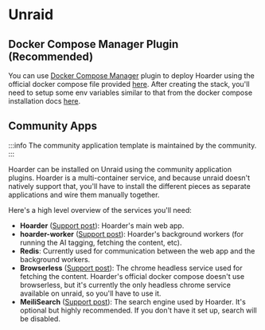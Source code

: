 # Unraid

## Docker Compose Manager Plugin (Recommended)

You can use [Docker Compose Manager](https://forums.unraid.net/topic/114415-plugin-docker-compose-manager/) plugin to deploy Hoarder using the official docker compose file provided [here](https://github.com/MohamedBassem/hoarder-app/blob/main/docker/docker-compose.yml). After creating the stack, you'll need to setup some env variables similar to that from the docker compose installation docs [here](/Installation/docker#3-populate-the-environment-variables).

## Community Apps

:::info
The community application template is maintained by the community.
:::

Hoarder can be installed on Unraid using the community application plugins. Hoarder is a multi-container service, and because unraid doesn't natively support that, you'll have to install the different pieces as separate applications and wire them manually together.

Here's a high level overview of the services you'll need:

- **Hoarder** ([Support post](https://forums.unraid.net/topic/165108-support-collectathon-hoarder/)): Hoarder's main web app.
- **hoarder-worker** ([Support post](https://forums.unraid.net/topic/165108-support-collectathon-hoarder/)): Hoarder's background workers (for running the AI tagging, fetching the content, etc).
- **Redis**: Currently used for communication between the web app and the background workers.
- **Browserless** ([Support post](https://forums.unraid.net/topic/130163-support-template-masterwishxbrowserless/)): The chrome headless service used for fetching the content. Hoarder's official docker compose doesn't use browserless, but it's currently the only headless chrome service available on unraid, so you'll have to use it.
- **MeiliSearch** ([Support post](https://forums.unraid.net/topic/164847-support-collectathon-meilisearch/)): The search engine used by Hoarder. It's optional but highly recommended. If you don't have it set up, search will be disabled.
